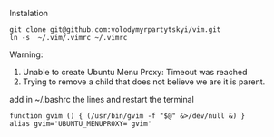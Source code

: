 Instalation
`````
git clone git@github.com:volodymyrpartytskyi/vim.git
ln -s  ~/.vim/.vimrc ~/.vimrc
`````

Warning:
1) Unable to create Ubuntu Menu Proxy: Timeout was reached
2) Trying to remove a child that does not believe we are it is parent.

add in ~/.bashrc the lines and restart the terminal
``````
function gvim () { (/usr/bin/gvim -f "$@" &>/dev/null &) }
alias gvim='UBUNTU_MENUPROXY= gvim'
``````

